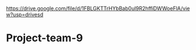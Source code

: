 https://drive.google.com/file/d/1FBLGKTTrHYbBab0ul9R2hffiDWWoeFlA/view?usp=drivesd
# Project-team-9
